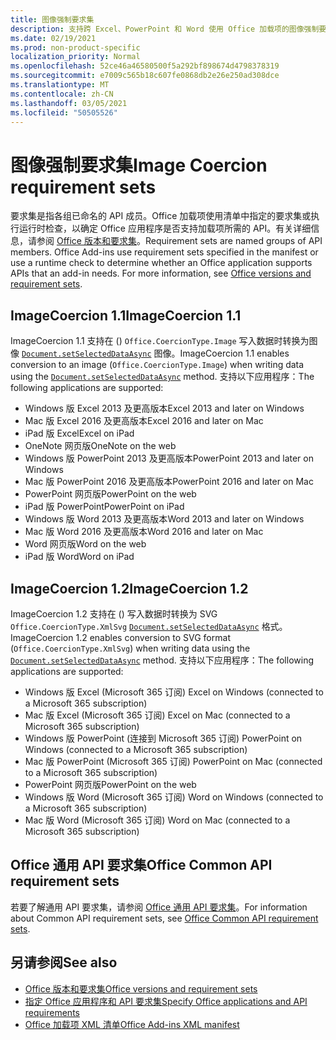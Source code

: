 ```yaml
---
title: 图像强制要求集
description: 支持跨 Excel、PowerPoint 和 Word 使用 Office 加载项的图像强制要求集。
ms.date: 02/19/2021
ms.prod: non-product-specific
localization_priority: Normal
ms.openlocfilehash: 52ce46a46580500f5a292bf898674d4798378319
ms.sourcegitcommit: e7009c565b18c607fe0868db2e26e250ad308dce
ms.translationtype: MT
ms.contentlocale: zh-CN
ms.lasthandoff: 03/05/2021
ms.locfileid: "50505526"
---
```

# <a name="image-coercion-requirement-sets"></a><span data-ttu-id="6039f-103">图像强制要求集</span><span class="sxs-lookup"><span data-stu-id="6039f-103">Image Coercion requirement sets</span></span>

<span data-ttu-id="6039f-p101">要求集是指各组已命名的 API 成员。Office 加载项使用清单中指定的要求集或执行运行时检查，以确定 Office 应用程序是否支持加载项所需的 API。有关详细信息，请参阅 [Office 版本和要求集](../../develop/office-versions-and-requirement-sets.md)。</span><span class="sxs-lookup"><span data-stu-id="6039f-p101">Requirement sets are named groups of API members. Office Add-ins use requirement sets specified in the manifest or use a runtime check to determine whether an Office application supports APIs that an add-in needs. For more information, see [Office versions and requirement sets](../../develop/office-versions-and-requirement-sets.md).</span></span>

## <a name="imagecoercion-11"></a><span data-ttu-id="6039f-107">ImageCoercion 1.1</span><span class="sxs-lookup"><span data-stu-id="6039f-107">ImageCoercion 1.1</span></span>

<span data-ttu-id="6039f-108">ImageCoercion 1.1 支持在 () `Office.CoercionType.Image` 写入数据时转换为图像 [`Document.setSelectedDataAsync`](/javascript/api/office/office.document#setselecteddataasync-data--options--callback-) 图像。</span><span class="sxs-lookup"><span data-stu-id="6039f-108">ImageCoercion 1.1 enables conversion to an image (`Office.CoercionType.Image`) when writing data using the [`Document.setSelectedDataAsync`](/javascript/api/office/office.document#setselecteddataasync-data--options--callback-) method.</span></span> <span data-ttu-id="6039f-109">支持以下应用程序：</span><span class="sxs-lookup"><span data-stu-id="6039f-109">The following applications are supported:</span></span>

- <span data-ttu-id="6039f-110">Windows 版 Excel 2013 及更高版本</span><span class="sxs-lookup"><span data-stu-id="6039f-110">Excel 2013 and later on Windows</span></span>
- <span data-ttu-id="6039f-111">Mac 版 Excel 2016 及更高版本</span><span class="sxs-lookup"><span data-stu-id="6039f-111">Excel 2016 and later on Mac</span></span>
- <span data-ttu-id="6039f-112">iPad 版 Excel</span><span class="sxs-lookup"><span data-stu-id="6039f-112">Excel on iPad</span></span>
- <span data-ttu-id="6039f-113">OneNote 网页版</span><span class="sxs-lookup"><span data-stu-id="6039f-113">OneNote on the web</span></span>
- <span data-ttu-id="6039f-114">Windows 版 PowerPoint 2013 及更高版本</span><span class="sxs-lookup"><span data-stu-id="6039f-114">PowerPoint 2013 and later on Windows</span></span>
- <span data-ttu-id="6039f-115">Mac 版 PowerPoint 2016 及更高版本</span><span class="sxs-lookup"><span data-stu-id="6039f-115">PowerPoint 2016 and later on Mac</span></span>
- <span data-ttu-id="6039f-116">PowerPoint 网页版</span><span class="sxs-lookup"><span data-stu-id="6039f-116">PowerPoint on the web</span></span>
- <span data-ttu-id="6039f-117">iPad 版 PowerPoint</span><span class="sxs-lookup"><span data-stu-id="6039f-117">PowerPoint on iPad</span></span>
- <span data-ttu-id="6039f-118">Windows 版 Word 2013 及更高版本</span><span class="sxs-lookup"><span data-stu-id="6039f-118">Word 2013 and later on Windows</span></span>
- <span data-ttu-id="6039f-119">Mac 版 Word 2016 及更高版本</span><span class="sxs-lookup"><span data-stu-id="6039f-119">Word 2016 and later on Mac</span></span>
- <span data-ttu-id="6039f-120">Word 网页版</span><span class="sxs-lookup"><span data-stu-id="6039f-120">Word on the web</span></span>
- <span data-ttu-id="6039f-121">iPad 版 Word</span><span class="sxs-lookup"><span data-stu-id="6039f-121">Word on iPad</span></span>

## <a name="imagecoercion-12"></a><span data-ttu-id="6039f-122">ImageCoercion 1.2</span><span class="sxs-lookup"><span data-stu-id="6039f-122">ImageCoercion 1.2</span></span>

<span data-ttu-id="6039f-123">ImageCoercion 1.2 支持在 () 写入数据时转换为 SVG `Office.CoercionType.XmlSvg` [`Document.setSelectedDataAsync`](/javascript/api/office/office.document#setselecteddataasync-data--options--callback-) 格式。</span><span class="sxs-lookup"><span data-stu-id="6039f-123">ImageCoercion 1.2 enables conversion to SVG format (`Office.CoercionType.XmlSvg`) when writing data using the [`Document.setSelectedDataAsync`](/javascript/api/office/office.document#setselecteddataasync-data--options--callback-) method.</span></span> <span data-ttu-id="6039f-124">支持以下应用程序：</span><span class="sxs-lookup"><span data-stu-id="6039f-124">The following applications are supported:</span></span>

- <span data-ttu-id="6039f-125">Windows 版 Excel (Microsoft 365 订阅) </span><span class="sxs-lookup"><span data-stu-id="6039f-125">Excel on Windows (connected to a Microsoft 365 subscription)</span></span>
- <span data-ttu-id="6039f-126">Mac 版 Excel (Microsoft 365 订阅) </span><span class="sxs-lookup"><span data-stu-id="6039f-126">Excel on Mac (connected to a Microsoft 365 subscription)</span></span>
- <span data-ttu-id="6039f-127">Windows 版 PowerPoint (连接到 Microsoft 365 订阅) </span><span class="sxs-lookup"><span data-stu-id="6039f-127">PowerPoint on Windows (connected to a Microsoft 365 subscription)</span></span>
- <span data-ttu-id="6039f-128">Mac 版 PowerPoint (Microsoft 365 订阅) </span><span class="sxs-lookup"><span data-stu-id="6039f-128">PowerPoint on Mac (connected to a Microsoft 365 subscription)</span></span>
- <span data-ttu-id="6039f-129">PowerPoint 网页版</span><span class="sxs-lookup"><span data-stu-id="6039f-129">PowerPoint on the web</span></span>
- <span data-ttu-id="6039f-130">Windows 版 Word (Microsoft 365 订阅) </span><span class="sxs-lookup"><span data-stu-id="6039f-130">Word on Windows (connected to a Microsoft 365 subscription)</span></span>
- <span data-ttu-id="6039f-131">Mac 版 Word (Microsoft 365 订阅) </span><span class="sxs-lookup"><span data-stu-id="6039f-131">Word on Mac (connected to a Microsoft 365 subscription)</span></span>

## <a name="office-common-api-requirement-sets"></a><span data-ttu-id="6039f-132">Office 通用 API 要求集</span><span class="sxs-lookup"><span data-stu-id="6039f-132">Office Common API requirement sets</span></span>

<span data-ttu-id="6039f-133">若要了解通用 API 要求集，请参阅 [Office 通用 API 要求集](office-add-in-requirement-sets.md)。</span><span class="sxs-lookup"><span data-stu-id="6039f-133">For information about Common API requirement sets, see [Office Common API requirement sets](office-add-in-requirement-sets.md).</span></span>

## <a name="see-also"></a><span data-ttu-id="6039f-134">另请参阅</span><span class="sxs-lookup"><span data-stu-id="6039f-134">See also</span></span>

- [<span data-ttu-id="6039f-135">Office 版本和要求集</span><span class="sxs-lookup"><span data-stu-id="6039f-135">Office versions and requirement sets</span></span>](../../develop/office-versions-and-requirement-sets.md)
- [<span data-ttu-id="6039f-136">指定 Office 应用程序和 API 要求集</span><span class="sxs-lookup"><span data-stu-id="6039f-136">Specify Office applications and API requirements</span></span>](../../develop/specify-office-hosts-and-api-requirements.md)
- [<span data-ttu-id="6039f-137">Office 加载项 XML 清单</span><span class="sxs-lookup"><span data-stu-id="6039f-137">Office Add-ins XML manifest</span></span>](../../develop/add-in-manifests.md)
